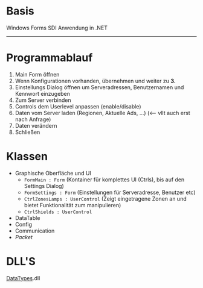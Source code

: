 # Basis #

Windows Forms SDI Anwendung in .NET


---


# Programmablauf #

  1. Main Form öffnen
  1. Wenn Konfigurationen vorhanden, übernehmen und weiter zu **3.**
  1. Einstellungs Dialog öffnen um Serveradressen, Benutzernamen und Kennwort einzugeben
  1. Zum Server verbinden
  1. Controls dem Userlevel anpassen (enable/disable)
  1. Daten vom Server laden (Regionen, Aktuelle Ads, ...) (<-- vllt auch erst nach Anfrage)
  1. Daten verändern
  1. Schließen

# Klassen #
  * Graphische Oberfläche und UI
    * `FormMain : Form` (Kontainer für komplettes UI (Ctrls), bis auf den Settings Dialog)
    * `FormSettings : Form` (Einstellungen für Serveradresse, Benutzer etc)
    * `CtrlZonesLamps : UserControl` (Zeigt eingetragene Zonen an und bietet Funktionalität zum manipulieren)
    * `CtrlShields : UserControl`
  * DataTable
  * Config
  * Communication
  * _Packet_

# DLL'S #
[DataTypes](DataTypes.md).dll